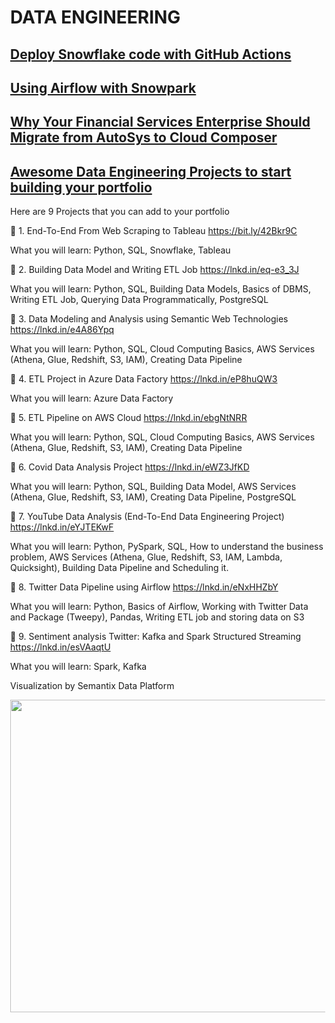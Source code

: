 # DATA ENGINEERING

## [Deploy Snowflake code with GitHub Actions](https://medium.com/snowflake/deploy-snowflake-code-with-github-actions-abc6b707216d)
## [Using Airflow with Snowpark](https://www.mobilize.net/blog/using-airflow-with-snowpark)
## [Why Your Financial Services Enterprise Should Migrate from AutoSys to Cloud Composer](https://www.techolution.com/why-your-financial-services-enterprise-should-migrate-from-autosys-to-cloud-composer/)

## [Awesome Data Engineering Projects to start building your portfolio](https://www.linkedin.com/posts/ginacostag_python-data-datascience-activity-7074030004233228288-jMc2/?utm_source=share&utm_medium=member_ios)

Here are 9 Projects that you can add to your portfolio

📌 1. End-To-End From Web Scraping to Tableau
https://bit.ly/42Bkr9C

What you will learn:
Python, SQL, Snowflake, Tableau

📌 2. Building Data Model and Writing ETL Job
https://lnkd.in/eq-e3_3J

What you will learn:
Python, SQL, Building Data Models, Basics of DBMS, Writing ETL Job, Querying Data Programmatically, PostgreSQL

📌 3. Data Modeling and Analysis using Semantic Web Technologies
https://lnkd.in/e4A86Ypq

What you will learn:
Python, SQL, Cloud Computing Basics, AWS Services (Athena, Glue, Redshift, S3, IAM), Creating Data Pipeline

📌 4. ETL Project in Azure Data Factory
https://lnkd.in/eP8huQW3

What you will learn:
Azure Data Factory

📌 5. ETL Pipeline on AWS Cloud
https://lnkd.in/ebgNtNRR

What you will learn:
Python, SQL, Cloud Computing Basics, AWS Services (Athena, Glue, Redshift, S3, IAM), Creating Data Pipeline

📌 6. Covid Data Analysis Project
https://lnkd.in/eWZ3JfKD

What you will learn:
Python, SQL, Building Data Model, AWS Services (Athena, Glue, Redshift, S3, IAM), Creating Data Pipeline, PostgreSQL

📌 7. YouTube Data Analysis (End-To-End Data Engineering Project)
https://lnkd.in/eYJTEKwF

What you will learn:
Python, PySpark, SQL, How to understand the business problem, AWS Services (Athena, Glue, Redshift, S3, IAM, Lambda, Quicksight), Building Data Pipeline and Scheduling it.

📌 8. Twitter Data Pipeline using Airflow
https://lnkd.in/eNxHHZbY

What you will learn:
Python, Basics of Airflow, Working with Twitter Data and Package (Tweepy), Pandas, Writing ETL job and storing data on S3

📌 9. Sentiment analysis Twitter: Kafka and Spark Structured Streaming
https://lnkd.in/esVAaqtU

What you will learn:
Spark, Kafka

Visualization by Semantix Data Platform

<body style="margin: 0px; height: 100%"><img style="-webkit-user-select: none; display: block; margin: auto; padding: env(safe-area-inset-top) env(safe-area-inset-right) env(safe-area-inset-bottom) env(safe-area-inset-left); cursor: zoom-in;" src="https://media.licdn.com/dms/image/D4E22AQErQjYW3dQ8sw/feedshare-shrink_800/0/1686580181132?e=1689811200&amp;v=beta&amp;t=WD3tNDw9OtfMqC8ohlotwQd2RMOs3fEhNPVpoVhMlgY" width="757" height="500"></body>
